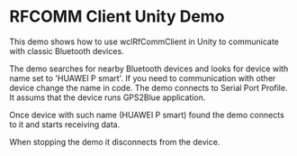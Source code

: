# RFCOMM Client Unity Demo
 This demo shows how to use wclRfCommClient in Unity to communicate with classic Bluetooth devices.
 
 The demo searches for nearby Bluetooth devices and looks for device with name set to 'HUAWEI P smart'. If you need to communication with other device change the name in code.
 The demo connects to Serial Port Profile. It assums that the device runs GPS2Blue application.
 
 Once device with such name (HUAWEI P smart) found the demo connects to it and starts receiving data.
 
 When stopping the demo it disconnects from the device.
